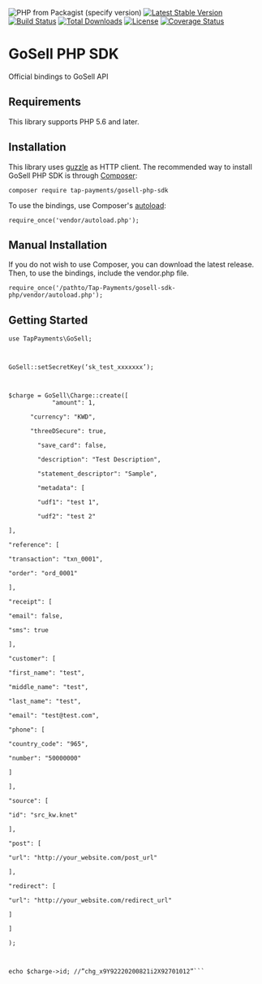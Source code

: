 
![PHP from Packagist (specify version)](https://img.shields.io/packagist/php-v/tappayments/gosell)
[![Latest Stable Version](https://poser.pugx.org/tappayments/gosell/v/stable)](https://packagist.org/packages/tappayments/gosell)
[![Build Status](https://travis-ci.com/waqastanoli/tappayments.svg?branch=master)](https://travis-ci.com/tappayments/gosell)
[![Total Downloads](https://poser.pugx.org/tappayments/gosell/downloads)](https://packagist.org/packages/tappayments/gosell)
[![License](https://poser.pugx.org/tappayments/gosell/license)](https://packagist.org/packages/tappayments/gosell)
[![Coverage Status](https://coveralls.io/repos/github/tappayments/gosell/badge.svg?branch=master)](https://coveralls.io/github/tappayments/gosell?branch=master)


# GoSell PHP SDK
Official bindings to GoSell API

## Requirements
This library supports PHP 5.6 and later.

## Installation
This library uses [guzzle](https://github.com/guzzle/guzzle) as HTTP client. 
The recommended way to install GoSell PHP SDK is through [Composer](https://getcomposer.org):

```composer require tap-payments/gosell-php-sdk```

To use the bindings, use Composer's [autoload](https://getcomposer.org/doc/01-basic-usage.md#autoloading):

```require_once('vendor/autoload.php');```

## Manual Installation
If you do not wish to use Composer, you can download the latest release. Then, to use the bindings, include the vendor.php file.

```require_once('/pathto/Tap-Payments/gosell-sdk-php/vendor/autoload.php');```

## Getting Started

```
use TapPayments\GoSell;

  

GoSell::setSecretKey(‘sk_test_xxxxxxx’);

  

$charge = GoSell\Charge::create([
			"amount": 1,

	  "currency": "KWD",

      "threeDSecure": true,

		"save_card": false,

		"description": "Test Description",

		"statement_descriptor": "Sample",

		"metadata": [

		"udf1": "test 1",

		"udf2": "test 2"

],

"reference": [

"transaction": "txn_0001",

"order": "ord_0001"

],

"receipt": [

"email": false,

"sms": true

],

"customer": [

"first_name": "test",

"middle_name": "test",

"last_name": "test",

"email": "test@test.com",

"phone": [

"country_code": "965",

"number": "50000000"

]

],

"source": [

"id": "src_kw.knet"

],

"post": [

"url": "http://your_website.com/post_url"

],

"redirect": [

"url": "http://your_website.com/redirect_url"

]

]

);

  

echo $charge->id; //”chg_x9Y92220200821i2X92701012”```